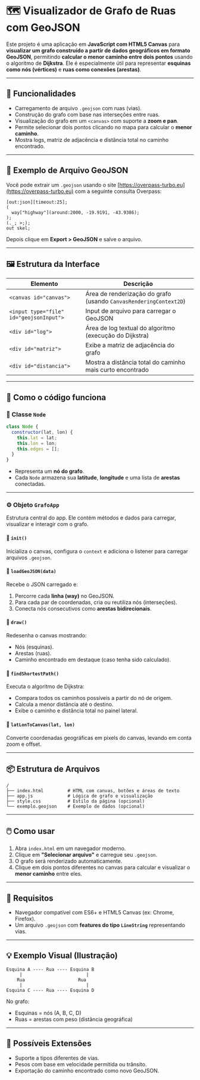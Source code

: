 
# 🗺️ Visualizador de Grafo de Ruas com GeoJSON

Este projeto é uma aplicação em **JavaScript com HTML5 Canvas** para **visualizar um grafo construído a partir de dados geográficos em formato GeoJSON**, permitindo **calcular o menor caminho entre dois pontos** usando o algoritmo de **Dijkstra**. Ele é especialmente útil para representar **esquinas como nós (vértices)** e **ruas como conexões (arestas)**.

---

## 🚀 Funcionalidades

- Carregamento de arquivo `.geojson` com ruas (vias).
- Construção do grafo com base nas interseções entre ruas.
- Visualização do grafo em um `<canvas>` com suporte a **zoom e pan**.
- Permite selecionar dois pontos clicando no mapa para calcular o **menor caminho**.
- Mostra logs, matriz de adjacência e distância total no caminho encontrado.

---

## 📁 Exemplo de Arquivo GeoJSON

Você pode extrair um `.geojson` usando o site [https://overpass-turbo.eu](https://overpass-turbo.eu) com a seguinte consulta Overpass:

```overpassql
[out:json][timeout:25];
(
  way["highway"](around:2000, -19.9191, -43.9386);
);
(._; >;);
out skel;

```

Depois clique em **Export > GeoJSON** e salve o arquivo.

---

## 🖼️ Estrutura da Interface

| Elemento | Descrição |
|---------|-----------|
| `<canvas id="canvas">` | Área de renderização do grafo (usando `CanvasRenderingContext2D`) |
| `<input type="file" id="geojsonInput">` | Input de arquivo para carregar o GeoJSON |
| `<div id="log">` | Área de log textual do algoritmo (execução do Dijkstra) |
| `<div id="matriz">` | Exibe a matriz de adjacência do grafo |
| `<div id="distancia">` | Mostra a distância total do caminho mais curto encontrado |

---

## 🧠 Como o código funciona

### 📍 Classe `Node`

```js
class Node {
  constructor(lat, lon) {
    this.lat = lat;
    this.lon = lon;
    this.edges = [];
  }
}
```

- Representa um **nó do grafo**.
- Cada `Node` armazena sua **latitude**, **longitude** e uma lista de **arestas** conectadas.

---

### ⚙️ Objeto `GrafoApp`

Estrutura central do app. Ele contém métodos e dados para carregar, visualizar e interagir com o grafo.

#### 🔹 `init()`
Inicializa o canvas, configura o `context` e adiciona o listener para carregar arquivos `.geojson`.

#### 🔹 `loadGeoJSON(data)`
Recebe o JSON carregado e:
1. Percorre cada **linha (way)** no GeoJSON.
2. Para cada par de coordenadas, cria ou reutiliza nós (interseções).
3. Conecta nós consecutivos como **arestas bidirecionais**.

#### 🔹 `draw()`
Redesenha o canvas mostrando:
- Nós (esquinas).
- Arestas (ruas).
- Caminho encontrado em destaque (caso tenha sido calculado).

#### 🔹 `findShortestPath()`
Executa o algoritmo de Dijkstra:
- Compara todos os caminhos possíveis a partir do nó de origem.
- Calcula a menor distância até o destino.
- Exibe o caminho e distância total no painel lateral.

#### 🔹 `latLonToCanvas(lat, lon)`
Converte coordenadas geográficas em pixels do canvas, levando em conta zoom e offset.

---

## 📦 Estrutura de Arquivos

```
/
├── index.html         # HTML com canvas, botões e áreas de texto
├── app.js             # Lógica de grafo e visualização
├── style.css          # Estilo da página (opcional)
└── exemplo.geojson    # Exemplo de dados (opcional)
```

---

## 🖱️ Como usar

1. Abra `index.html` em um navegador moderno.
2. Clique em **"Selecionar arquivo"** e carregue seu `.geojson`.
3. O grafo será renderizado automaticamente.
4. Clique em dois pontos diferentes no canvas para calcular e visualizar o **menor caminho** entre eles.

---

## 📌 Requisitos

- Navegador compatível com ES6+ e HTML5 Canvas (ex: Chrome, Firefox).
- Um arquivo `.geojson` com **features do tipo `LineString`** representando vias.

---

## 💡 Exemplo Visual (Ilustração)

```plaintext
Esquina A ---- Rua ---- Esquina B
     |                        |
    Rua                    Rua
     |                        |
Esquina C ---- Rua ---- Esquina D
```

No grafo:
- Esquinas = nós (A, B, C, D)
- Ruas = arestas com peso (distância geográfica)

---

## 🧩 Possíveis Extensões

- Suporte a tipos diferentes de vias.
- Pesos com base em velocidade permitida ou trânsito.
- Exportação do caminho encontrado como novo GeoJSON.
